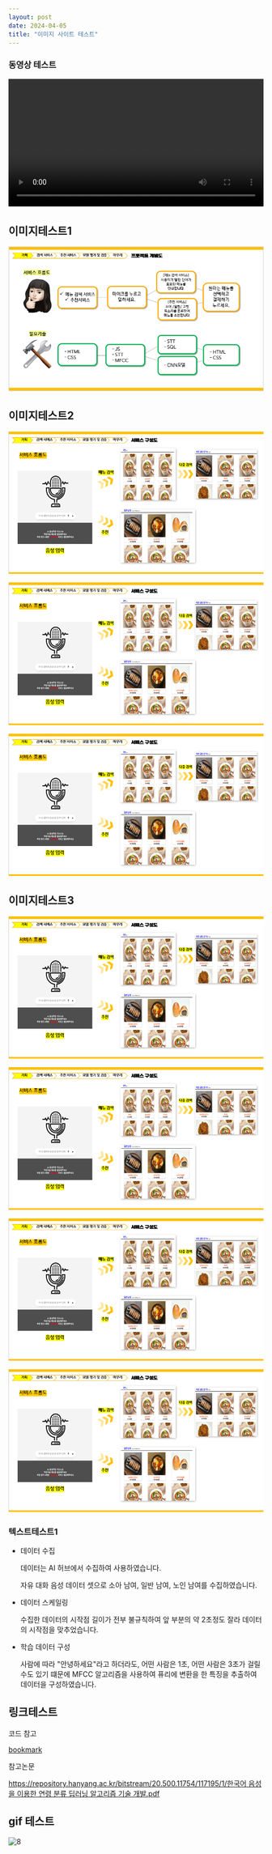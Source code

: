 ```yaml
---
layout: post
date: 2024-04-05
title: "이미지 사이트 테스트"
---
```



### 동영상 테스트


<video width="100%" controls>
          <source src="/assets/video/2024-04-05-이미지-사이트-테스트.md/0.mp4" type="video/mp4">
        </video>


## 이미지테스트1


![0](/assets/img/2024-04-05-이미지-사이트-테스트.md/0.png)


## 이미지테스트2


![1](/assets/img/2024-04-05-이미지-사이트-테스트.md/1.png)


![2](/assets/img/2024-04-05-이미지-사이트-테스트.md/2.png)


![3](/assets/img/2024-04-05-이미지-사이트-테스트.md/3.png)


## 이미지테스트3


![4](/assets/img/2024-04-05-이미지-사이트-테스트.md/4.png)


![5](/assets/img/2024-04-05-이미지-사이트-테스트.md/5.png)


![6](/assets/img/2024-04-05-이미지-사이트-테스트.md/6.png)


![7](/assets/img/2024-04-05-이미지-사이트-테스트.md/7.png)


### 텍스트테스트1

- 데이터 수집

	데이터는 AI 허브에서 수집하여 사용하였습니다.


	자유 대화 음성 데이터 셋으로 소아 남여, 일반 남여, 노인 남여를 수집하였습니다.

- 데이터 스케일링

	수집한 데이터의 시작점 길이가 전부 불규칙하여 앞 부분의 약 2초정도 잘라 데이터의 시작점을 맞추었습니다.

- 학습 데이터 구성

	사람에 따라 "안녕하세요"라고 하더라도, 어떤 사람은 1초, 어떤 사람은 3초가 걸릴 수도 있기 떄문에 MFCC 알고리즘을 사용하여 퓨리에 변환을 한 특징을 추출하여 데이터을 구성하였습니다.


## 링크테스트


코드 참고


[bookmark](https://dacon.io/competitions/official/235905/codeshare/5201)


참고논문


[https://repository.hanyang.ac.kr/bitstream/20.500.11754/117195/1/한국어 음성을 이용한 연령 분류 딥러닝 알고리즘 기술 개발.pdf](https://repository.hanyang.ac.kr/bitstream/20.500.11754/117195/1/%ED%95%9C%EA%B5%AD%EC%96%B4%20%EC%9D%8C%EC%84%B1%EC%9D%84%20%EC%9D%B4%EC%9A%A9%ED%95%9C%20%EC%97%B0%EB%A0%B9%20%EB%B6%84%EB%A5%98%20%EB%94%A5%EB%9F%AC%EB%8B%9D%20%EC%95%8C%EA%B3%A0%EB%A6%AC%EC%A6%98%20%EA%B8%B0%EC%88%A0%20%EA%B0%9C%EB%B0%9C.pdf)


## gif 테스트


![8](/assets/img/2024-04-05-이미지-사이트-테스트.md/8.png)

